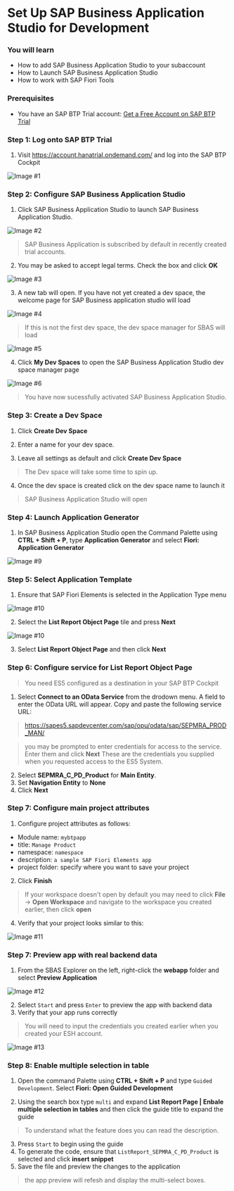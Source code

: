 
# Set Up SAP Business Application Studio for Development

### You will learn

- How to add SAP Business Application Studio to your subaccount
- How to Launch SAP Business Application Studio
- How to work with SAP Fiori Tools 

### Prerequisites

- You have an SAP BTP Trial account: [Get a Free Account on SAP BTP Trial](https://developers.sap.com/tutorials/hcp-create-trial-account.html)

### Step 1: Log onto SAP BTP Trial

1. Visit https://account.hanatrial.ondemand.com/ and log into the SAP BTP Cockpit

![Image #1](https://developers.sap.com/tutorials/appstudio-onboarding/_jcr_content.github-proxy.1614933779.file/BTP-Terms-.png)

### Step 2: Configure SAP Business Application Studio

1. Click SAP Business Application Studio to launch SAP Business Application Studio.

![Image #2](https://developers.sap.com/tutorials/appstudio-onboarding/_jcr_content.github-proxy.1614933779.file/BTP-Access-AppStudio-.png)

> SAP Business Application is subscribed by default in recently created trial accounts.

2. You may be asked to accept legal terms. Check the box and click **OK**

![Image #3](https://developers.sap.com/tutorials/appstudio-onboarding/_jcr_content.github-proxy.1614933779.file/AppStudio-Terms-.png)

3. A new tab will open. If you have not yet created a dev space, the welcome page for SAP Business application studio will load

![Image #4](https://developers.sap.com/tutorials/appstudio-onboarding/_jcr_content.github-proxy.1614933779.file/BAS-Welcome--.png)

> If this is not the first dev space, the dev space manager for SBAS will load

![Image #5](https://developers.sap.com/tutorials/appstudio-onboarding/_jcr_content.github-proxy.1614933779.file/BAS-Dev-Space-Manager-Empty-.png)

4. Click **My Dev Spaces** to open the SAP Business Application Studio dev space manager page

![Image #6](https://developers.sap.com/tutorials/appstudio-onboarding/_jcr_content.github-proxy.1614933779.file/BAS-Welcome-.png)

>You have now sucessfully activated SAP Business Application Studio. 

### Step 3: Create a Dev Space

1. Click **Create Dev Space** 

2. Enter a name for your dev space.

3. Leave all settings as default and click **Create Dev Space**

> The Dev space will take some time to spin up.

4. Once the dev space is created click on the dev space name to launch it

>SAP Business Application Studio will open

### Step 4: Launch Application Generator

1. In SAP Business Application Studio open the Command Palette using **CTRL + Shift + P**, type **Application Generator** and select **Fiori: Application Generator**

![Image #9](https://developers.sap.com/tutorials/fiori-tools-generate-project/_jcr_content.github-proxy.1617374362.file/t2-application-generator.png)

### Step 5: Select Application Template

1. Ensure that SAP Fiori Elements is selected in the Application Type menu

![Image #10](https://developers.sap.com/tutorials/fiori-tools-generate-project/_jcr_content.github-proxy.1617374362.file/t2-application-type.png)

2. Select the **List Report Object Page** tile and press **Next**

![Image #10](https://developers.sap.com/tutorials/fiori-tools-generate-project/_jcr_content.github-proxy.1617374362.file/t2-lrop-tile.png)

3. Select **List Report Object Page** and then click **Next**

### Step 6: Configure service for List Report Object Page

>You need ES5 configured as a destination in your SAP BTP Cockpit 

1. Select **Connect to an OData Service** from the drodown menu. A field to enter the OData URL will appear. Copy and paste the following service URL:

> https://sapes5.sapdevcenter.com/sap/opu/odata/sap/SEPMRA_PROD_MAN/

> you may be prompted to enter credentials for access to the service. Enter them and click **Next**
> These are the credentials you supplied when you requested access to the ES5 System.

2. Select **SEPMRA_C_PD_Product** for **Main Entity**.
3. Set **Navigation Entity** to **None**
4. Click **Next**

### Step 7: Configure main project attributes
1. Configure project attributes as follows: 
- Module name: `mybtpapp`
- title: `Manage Product`
- namespace: `namespace`
- description: `a sample SAP Fiori Elements app`
- project folder: specify where you want to save your project

2. Click **Finish**

>If your workspace doesn't open by default you may need to click **File** -> **Open Workspace** and navigate to the workspace you created earlier, then click **open**

4. Verify that your project looks similar to this:

![Image #11](https://developers.sap.com/tutorials/fiori-tools-generate-project/_jcr_content.github-proxy.1617374362.file/t2-project-structure.png)

### Step 7: Preview app with real backend data
1. From the SBAS Explorer on the left, right-click the **webapp** folder and select **Preview Application**

![Image #12](https://developers.sap.com/tutorials/fiori-tools-generate-project/_jcr_content.github-proxy.1617374362.file/t2-open-preview-application.png)

2. Select `Start` and press `Enter` to preview the app with backend data
3. Verify that your app runs correctly

>You will need to input the credentials you created earlier when you created your ESH account.

![Image #13](https://developers.sap.com/tutorials/fiori-tools-generate-project/_jcr_content.github-proxy.1617374362.file/t2-select-npm-start.png)

### Step 8: Enable multiple selection in table
1. Open the command Palette using **CTRL + Shift + P** and type `Guided Development`. Select **Fiori: Open Guided Development**

2. Using the search box type `multi` and expand **List Report Page | Enbale multiple selection in tables** and then click the guide title to expand the guide

> To understand what the feature does you can read the description.

3. Press `Start` to begin using the guide
4. To generate the code, ensure that `ListReport_SEPMRA_C_PD_Product` is selected and click **insert snippet**
5. Save the file and preview the changes to the application

>the app preview will refesh and display the multi-select boxes.



